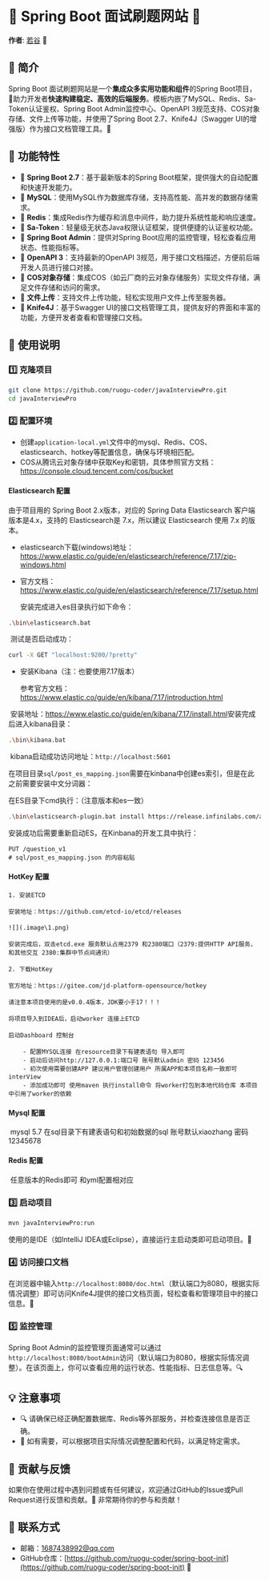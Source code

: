 # 🚀 Spring Boot 面试刷题网站 🚀

**作者**: [若谷](https://github.com/ruogu-coder) 🌟

## 📘 简介

Spring Boot 面试刷题网站是一个**集成众多实用功能和组件**的Spring Boot项目，🚀助力开发者**快速构建稳定、高效的后端服务**。模板内嵌了MySQL、Redis、Sa-Token认证鉴权、Spring Boot Admin监控中心、OpenAPI 3规范支持、COS对象存储、文件上传等功能，并使用了Spring Boot 2.7、Knife4J（Swagger UI的增强版）作为接口文档管理工具。🔧

## 🎨 功能特性

- 🔰 **Spring Boot 2.7**：基于最新版本的Spring Boot框架，提供强大的自动配置和快速开发能力。
- 💾 **MySQL**：使用MySQL作为数据库存储，支持高性能、高并发的数据存储需求。
- 🐢 **Redis**：集成Redis作为缓存和消息中间件，助力提升系统性能和响应速度。
- 🔑 **Sa-Token**：轻量级无状态Java权限认证框架，提供便捷的认证鉴权功能。
- 🔭 **Spring Boot Admin**：提供对Spring Boot应用的监控管理，轻松查看应用状态、性能指标等。
- 📖 **OpenAPI 3**：支持最新的OpenAPI 3规范，用于接口文档描述，方便前后端开发人员进行接口对接。
- 📁 **COS对象存储**：集成COS（如云厂商的云对象存储服务）实现文件存储，满足文件存储和访问的需求。
- 📂 **文件上传**：支持文件上传功能，轻松实现用户文件上传至服务器。
- 📘 **Knife4J**：基于Swagger UI的接口文档管理工具，提供友好的界面和丰富的功能，方便开发者查看和管理接口文档。

## 📘 使用说明

### 1️⃣ 克隆项目

```bash
git clone https://github.com/ruogu-coder/javaInterviewPro.git
cd javaInterviewPro
```

### 2️⃣ 配置环境

- 创建`application-local.yml`文件中的mysql、Redis、COS、elasticsearch、hotkey等配置信息，确保与环境相匹配。
- COS从腾讯云对象存储中获取Key和密钥，具体参照官方文档：https://console.cloud.tencent.com/cos/bucket

####  Elasticsearch 配置

由于项目用的 Spring Boot 2.x版本，对应的 Spring Data Elasticsearch 客户端版本是4.x，支持的 Elasticsearch是 7.x，所以建议 Elasticsearch 使用 7.x 的版本。

- elasticsearch下载(windows)地址：https://www.elastic.co/guide/en/elasticsearch/reference/7.17/zip-windows.html

- 官方文档：https://www.elastic.co/guide/en/elasticsearch/reference/7.17/setup.html

  安装完成进入es目录执行如下命令：

```bash
.\bin\elasticsearch.bat
```

​	测试是否启动成功：

```bash
curl -X GET "localhost:9200/?pretty"
```

- 安装Kibana（注：也要使用7.17版本）

  参考官方文档：https://www.elastic.co/guide/en/kibana/7.17/introduction.html

​	安装地址：https://www.elastic.co/guide/en/kibana/7.17/install.html
​	安装完成后进入kibana目录：

```bash
.\bin\kibana.bat
```

​	kibana启动成功访问地址：`http://localhost:5601`

在项目目录`sql/post_es_mapping.json`需要在kinbana中创建es索引，但是在此之前需要安装中文分词器：

在ES目录下cmd执行：（注意版本和es一致）

```bash
.\bin\elasticsearch-plugin.bat install https://release.infinilabs.com/analysis-ik/stable/elasticsearch-analysis-ik-7.17.23.zip
```

安装成功后需要重新启动ES，在Kinbana的开发工具中执行：

```bas
PUT /question_v1
# sql/post_es_mapping.json 的内容粘贴
```

#### HotKey 配置

	1. 安装ETCD

    安装地址：https://github.com/etcd-io/etcd/releases

    ![](.image\1.png)

    安装完成后，双击etcd.exe 服务默认占用2379 和2380端口（2379:提供HTTP API服务，和其他交互 2380:集群中节点间通讯）

	2. 下载HotKey 

    官方地址：https://gitee.com/jd-platform-opensource/hotkey

    请注意本项目使用的是v0.0.4版本，JDK要小于17！！！

    将项目导入到IDEA后，启动worker 连接上ETCD 

    启动Dashboard 控制台 

    	- 配置MYSQL连接 在resource目录下有建表语句 导入即可
    	- 启动后访问http://127.0.0.1:端口号 账号默认admin 密码 123456
    	- 初次使用需要创建APP 建议用户管理创建用户 所属APP和本项目名称一致即可 interView
    	- 添加成功即可 使用maven 执行install命令 将worker打包到本地代码仓库 本项目中引用了worker的依赖

#### Mysql 配置

​	mysql 5.7 在sql目录下有建表语句和初始数据的sql 账号默认xiaozhang 密码 12345678

#### Redis 配置

​	任意版本的Redis即可 和yml配置相对应

### 3️⃣ 启动项目

```bash
mvn javaInterviewPro:run
```
使用的是IDE（如IntelliJ IDEA或Eclipse），直接运行主启动类即可启动项目。🏃

### 4️⃣ 访问接口文档

在浏览器中输入`http://localhost:8080/doc.html`（默认端口为8080，根据实际情况调整）即可访问Knife4J提供的接口文档页面，轻松查看和管理项目中的接口信息。📖

### 5️⃣ 监控管理

Spring Boot Admin的监控管理页面通常可以通过`http://localhost:8080/bootAdmin`访问（默认端口为8080，根据实际情况调整）。在该页面上，你可以查看应用的运行状态、性能指标、日志信息等。🔍

## 💡 注意事项

- 🔍 请确保已经正确配置数据库、Redis等外部服务，并检查连接信息是否正确。
- 🔧 如有需要，可以根据项目实际情况调整配置和代码，以满足特定需求。

## 💪 贡献与反馈

如果你在使用过程中遇到问题或有任何建议，欢迎通过GitHub的Issue或Pull Request进行反馈和贡献。🤝 非常期待你的参与和贡献！

## 📧 联系方式

- 邮箱：[1687438992@qq.com](mailto:1687438992@qq.com)
- GitHub仓库：[https://github.com/ruogu-coder/spring-boot-init](https://github.com/ruogu-coder/spring-boot-init) 🔗